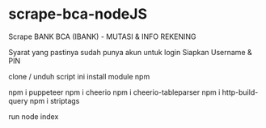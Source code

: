 # scrape-bca-nodeJS
Scrape BANK BCA (IBANK) - MUTASI & INFO REKENING

Syarat yang pastinya sudah punya akun untuk login
Siapkan Username & PIN

clone / unduh script ini
install module npm

npm i puppeteer
npm i cheerio
npm i cheerio-tableparser
npm i http-build-query
npm i striptags

run node index
